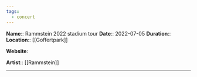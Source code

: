 ```yaml
---
tags:
  - concert
---
```

**Name**:: Rammstein 2022 stadium tour
**Date**:: 2022-07-05
**Duration**:: 
**Location**:: [[Goffertpark]]

**Website**: 

**Artist**:: [[Rammstein]]

---